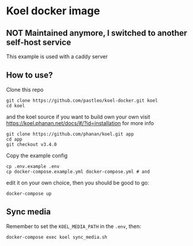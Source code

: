 Koel docker image
===================

## NOT Maintained anymore, I switched to another self-host service

This example is used with a caddy server

## How to use?

Clone this repo 

```
git clone https://github.com/pastleo/koel-docker.git koel
cd koel
```

and the koel source if you want to build own your own
visit https://koel.phanan.net/docs/#/?id=installation for more info

```
git clone https://github.com/phanan/koel.git app 
cd app
git checkout v3.4.0
```

Copy the example config

```
cp .env.example .env
cp docker-compose.example.yml docker-compose.yml # and 
```

edit it on your own choice, then you should be good to go:

```
docker-compose up
```

## Sync media

Remember to set the `KOEL_MEDIA_PATH` in the `.env`, then:

```
docker-compose exec koel sync_media.sh
```

